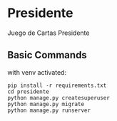 Presidente
===================================


Juego de Cartas Presidente


Basic Commands
--------------

with venv activated:

```
pip install -r requirements.txt
cd presidente
python manage.py createsuperuser
python manage.py migrate
python manage.py runserver
```
